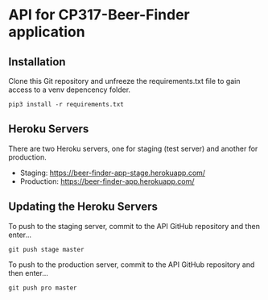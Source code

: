 # API for CP317-Beer-Finder application

## Installation
Clone this Git repository and unfreeze the requirements.txt file to gain access to a venv depencency folder.

```shell
pip3 install -r requirements.txt
```

## Heroku Servers
There are two Heroku servers, one for staging (test server) and another for production.

- Staging: https://beer-finder-app-stage.herokuapp.com/
- Production: https://beer-finder-app.herokuapp.com/

## Updating the Heroku Servers
To push to the staging server, commit to the API GitHub repository and then enter...

```shell
git push stage master
```

To push to the production server, commit to the API GitHub repository and then enter...

```shell
git push pro master
```

